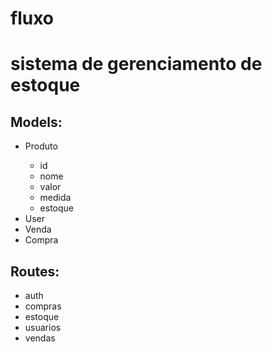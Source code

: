 # fluxo
 
<h1>
    sistema de gerenciamento de estoque
</h1>

<h2>Models:</h2>
<ul>
    <li>Produto</li>
    <ul>
        <li>id</li>
        <li>nome</li>
        <li>valor</li>
        <li>medida</li>
        <li>estoque</li>
    </ul>
    <li>User</li>
    <li>Venda</li>
    <li>Compra</li>
</ul>
 
    

<h2>Routes:</h2>
<ul>
    <li> auth </li>
    <li> compras </li>
    <li> estoque </li>
    <li> usuarios </li>
    <li> vendas </li>
</ul>
